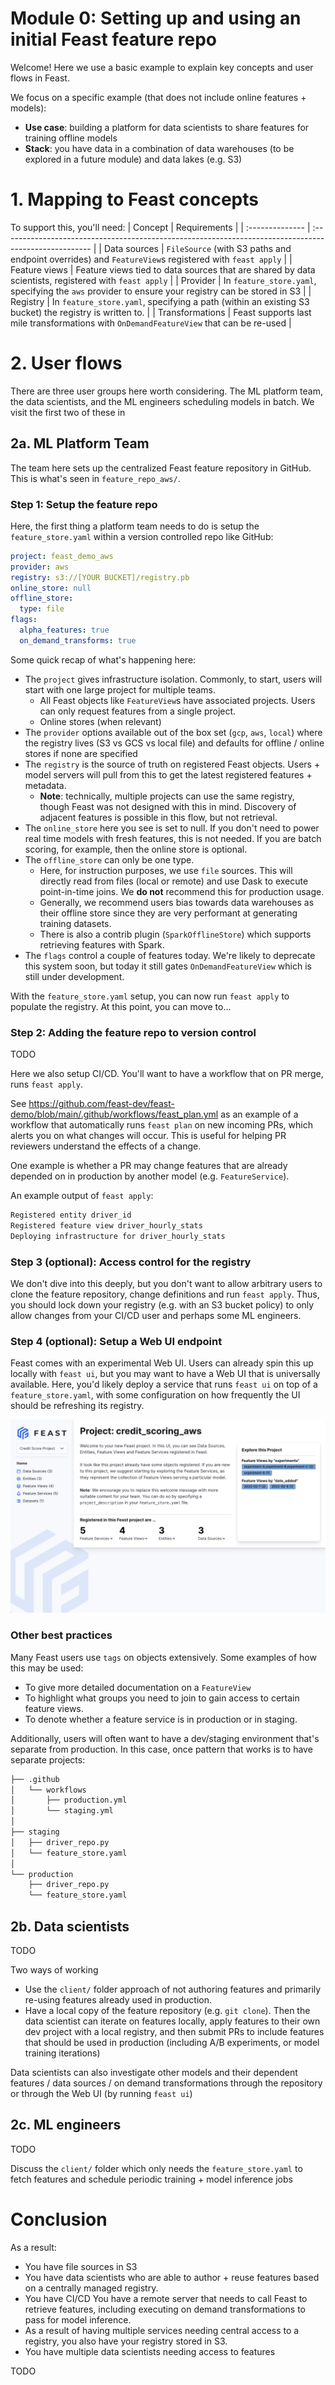 # Module 0: Setting up and using an initial Feast feature repo

Welcome! Here we use a basic example to explain key concepts and user flows in Feast. 

We focus on a specific example (that does not include online features + models):
- **Use case**: building a platform for data scientists to share features for training offline models
- **Stack**: you have data in a combination of data warehouses (to be explored in a future module) and data lakes (e.g. S3)

# 1. Mapping to Feast concepts
To support this, you'll need:
| Concept         | Requirements                                                                                          |
| :-------------- | :---------------------------------------------------------------------------------------------------- |
| Data sources    | `FileSource` (with S3 paths and endpoint overrides) and `FeatureView`s registered with `feast apply`  |
| Feature views   | Feature views tied to data sources that are shared by data scientists, registered with `feast apply`  |
| Provider        | In `feature_store.yaml`, specifying the `aws` provider to ensure your registry can be stored in S3    |
| Registry        | In `feature_store.yaml`, specifying a path (within an existing S3 bucket) the registry is written to. |
| Transformations | Feast supports last mile transformations with `OnDemandFeatureView` that can be re-used               |

# 2. User flows
There are three user groups here worth considering. The ML platform team, the data scientists, and the ML engineers scheduling models in batch. We visit the first two of these in 

## 2a. ML Platform Team
The team here sets up the centralized Feast feature repository in GitHub. This is what's seen in `feature_repo_aws/`.

### Step 1: Setup the feature repo
Here, the first thing a platform team needs to do is setup the `feature_store.yaml` within a version controlled repo like GitHub:

```yaml
project: feast_demo_aws
provider: aws
registry: s3://[YOUR BUCKET]/registry.pb
online_store: null
offline_store:
  type: file
flags:
  alpha_features: true
  on_demand_transforms: true
```

Some quick recap of what's happening here:
- The `project` gives infrastructure isolation. Commonly, to start, users will start with one large project for multiple teams.
  - All Feast objects like `FeatureView`s have associated projects. Users can only request features from a single project.
  - Online stores (when relevant) 
- The `provider` options available out of the box set (`gcp`, `aws`, `local`) where the registry lives (S3 vs GCS vs local file) and defaults for offline / online stores if none are specified
- The `registry` is the source of truth on registered Feast objects. Users + model servers will pull from this to get the latest registered features + metadata.  
  - **Note**: technically, multiple projects can use the same registry, though Feast was not designed with this in mind. Discovery of adjacent features is possible in this flow, but not retrieval.
- The `online_store` here you see is set to null. If you don't need to power real time models with fresh features, this is not needed. If you are batch scoring, for example, then the online store is optional.
- The `offline_store` can only be one type. 
  - Here, for instruction purposes, we use `file` sources. This will directly read from files (local or remote) and use Dask to execute point-in-time joins. We **do not** recommend this for production usage.
  - Generally, we recommend users bias towards data warehouses as their offline store since they are very performant at generating training datasets. 
  - There is also a contrib plugin (`SparkOfflineStore`) which supports retrieving features with Spark.
- The `flags` control a couple of features today. We're likely to deprecate this system soon, but today it still gates `OnDemandFeatureView` which is still under development.
  
With the `feature_store.yaml` setup, you can now run `feast apply` to populate the registry. At this point, you can move to...

### Step 2: Adding the feature repo to version control
TODO

Here we also setup CI/CD. You'll want to have a workflow that on PR merge, runs `feast apply`.

See https://github.com/feast-dev/feast-demo/blob/main/.github/workflows/feast_plan.yml as an example of a workflow that automatically runs `feast plan` on new incoming PRs, which alerts you on what changes will occur. This is useful for helping PR reviewers understand the effects of a change.

One example is whether a PR may change features that are already depended on in production by another model (e.g. `FeatureService`). 

An example output of `feast apply`:
```bash
Registered entity driver_id
Registered feature view driver_hourly_stats
Deploying infrastructure for driver_hourly_stats
```

### Step 3 (optional): Access control for the registry
We don't dive into this deeply, but you don't want to allow arbitrary users to clone the feature repository, change definitions and run `feast apply`. Thus, you should lock down your registry (e.g. with an S3 bucket policy) to only allow changes from your CI/CD user and perhaps some ML engineers.

### Step 4 (optional): Setup a Web UI endpoint
Feast comes with an experimental Web UI. Users can already spin this up locally with `feast ui`, but you may want to have a Web UI that is universally available. Here, you'd likely deploy a service that runs `feast ui` on top of a `feature_store.yaml`, with some configuration on how frequently the UI should be refreshing its registry.

![Feast UI](sample_web_ui.png)

### Other best practices
Many Feast users use `tags` on objects extensively. Some examples of how this may be used:
- To give more detailed documentation on a `FeatureView`
- To highlight what groups you need to join to gain access to certain feature views.
- To denote whether a feature service is in production or in staging.

Additionally, users will often want to have a dev/staging environment that's separate from production. In this case, once pattern that works is to have separate projects:

```bash
├── .github
│   └── workflows
│       ├── production.yml
│       └── staging.yml
│
├── staging
│   ├── driver_repo.py
│   └── feature_store.yaml
│
└── production
    ├── driver_repo.py
    └── feature_store.yaml
```

## 2b. Data scientists
TODO

Two ways of working
- Use the `client/` folder approach of not authoring features and primarily re-using features already used in production.
- Have a local copy of the feature repository (e.g. `git clone`). Then the data scientist can iterate on features locally, apply features to their own dev project with a local registry, and then submit PRs to include features that should be used in production (including A/B experiments, or model training iterations)

Data scientists can also investigate other models and their dependent features / data sources / on demand transformations through the repository or through the Web UI (by running `feast ui`)

## 2c. ML engineers
TODO

Discuss the `client/` folder which only needs the `feature_store.yaml` to fetch features and schedule periodic training + model inference jobs

# Conclusion
As a result:
- You have file sources in S3
- You have data scientists who are able to author + reuse features based on a centrally managed registry. 
- You have CI/CD You have a remote server that needs to call Feast to retrieve features, including executing on demand transformations to pass for model inference.
- As a result of having multiple services needing central access to a registry, you also have your registry stored in S3.
- You have multiple data scientists needing access to features

TODO
